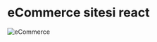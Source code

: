 # eCommerce sitesi react

![eCommerce](https://github.com/muniseparlak/eCommerce-react/blob/main/eCommerce-react.png)
